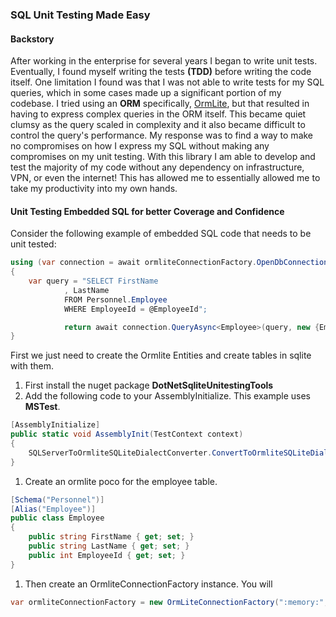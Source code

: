 ### SQL Unit Testing Made Easy

#### Backstory

After working in the enterprise for several years I began to write unit tests.  Eventually, I found myself writing 
the tests **(TDD)** before writing the code itself.  One limitation I found was that I was not able to write tests for my
SQL queries, which in some cases made up a significant portion of my codebase.  I tried using an **ORM** specifically, [OrmLite](https://ormlite.com/),
but that resulted in having to express complex queries in the ORM itself.  This became quiet clumsy as the query scaled in complexity and it also
became difficult to control the query's performance.  My response was to find a way to make no compromises on how I express my SQL without making
any compromises on my unit testing.  With this library I am able to develop and test the majority of my code without any dependency on infrastructure,
VPN, or even the internet!  This has allowed me to essentially allowed me to take my productivity into my own hands.

####  Unit Testing Embedded SQL for better Coverage and Confidence

Consider the following example of embedded SQL code that needs to be unit tested:

```csharp
using (var connection = await ormliteConnectionFactory.OpenDbConnectionAsync())
{
	var query = "SELECT FirstName
			, LastName
			FROM Personnel.Employee
			WHERE EmployeeId = @EmployeeId";

			return await connection.QueryAsync<Employee>(query, new {EmployeeId = employeeId});
}						
```

First we just need to create the Ormlite Entities and create tables in sqlite with them.

1.  First install the nuget package **DotNetSqliteUnitestingTools**
1.  Add the following code to your AssemblyInitialize.  This example uses **MSTest**.

```csharp
[AssemblyInitialize]
public static void AssemblyInit(TestContext context)
{
	SQLServerToOrmliteSQLiteDialectConverter.ConvertToOrmliteSQLiteDialect = true;
}
```

1.  Create an ormlite poco for the employee table.

```csharp
[Schema("Personnel")]
[Alias("Employee")]
public class Employee
{
	public string FirstName { get; set; }
	public string LastName { get; set; }
	public int EmployeeId { get; set; }
}
```

1.  Then create an OrmliteConnectionFactory instance.  You will 


```csharp
var ormliteConnectionFactory = new OrmLiteConnectionFactory(":memory:", SqliteDialect.Provider));
```